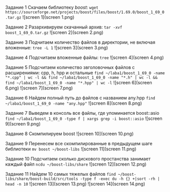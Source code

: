 Задание 1 
Скачаем библиотеку *boost*:
`wget https://sourceforge.net/projects/boost/files/boost/1.69.0/boost_1_69_0.tar.gz`
![screen 1](screen 1.png)

Задание 2
Разархивируем скачанный архив:
`tar -xvf boost_1_69_0.tar.gz`
![screen 2](screen 2.png)

Задание 3 
Подчитаем количество файлов в директории, не включая вложенные:
`tree -L 1`
![screen 3](screen 3.png)

Задание 4
Подсчитаем вложенные файлы:
`tree`
![screen 4](screen 4.png)

Задание 5
Подсчитаем количество звголовочных файлов с расширениями: cpp, h, hpp и остальные
`find ~/laba1/boost_1_69_0 -name "*.cpp" | wc -l && find ~/laba1/boost_1_69_0 -name "*.h" | wc -l && find ~/laba1/boost_1_69_0 -name "*.hpp" | wc -l`
![screen 6](screen 6.png)
![screen 7](screen 7.png)

Задание 6 
Найдем полный путь до файлов с названием any.hpp
`find ~/laba1/boost_1_69_0 -name "any.hpp"`
![screen 8](screen 8.png)

Задание 7
Выведем в консоль все файлы, где упоминается boost::asio
`find ~/laba1/boost_1_69_0 -type f | xargs grep -i boost::asio`
![screen 9](screen 9.png)

Задание 8
Скомпилируем boost
![screen 10](screen 10.png)

Задание 9 
Перенесем все скомпилированные в предыдущем шаге библиотеки
`mv boost ~/boost-libs`
![screen 11](screen 11.png)

Задание 10
Подсчитаем сколько дискового простанства занимает каждый файл
`ncdu ~/boost-libs/share`
![screen 12](screen 12.png)

Задание 11
Найдем 10 самых тяжелых файлов
`find ~/boost-libs/share/boost-build/src/tools -type f -exec du -h {} +|sort -rh | head -n 10`
![screen 13](screen 13.png)
![screen 14](screen 14.png)
